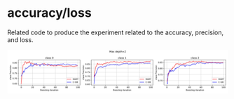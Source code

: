 
# accuracy/loss
Related code to produce the experiment related to the accuracy, precision, and loss.

![![Tree](https://raw.githubusercontent.com/samanemami/C_GB-EX/main/docs/Precision_depth_2.jpg?token=GHSAT0AAAAAABSTP7JH26FOUDQNDM5QKXCMYTNCY6Q)](https://raw.githubusercontent.com/samanemami/C_GB-EX/main/docs/Precision_depth_2.jpg?token=GHSAT0AAAAAABSTP7JH26FOUDQNDM5QKXCMYTNCY6Q)
